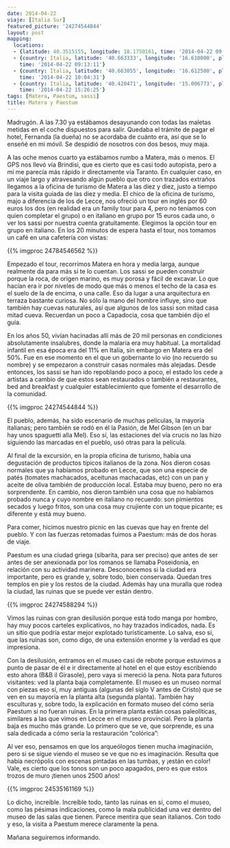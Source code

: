 ```yaml
---
date: 2014-04-22
viaje: [Italia Sur]
featured_picture: '24274544844'
layout: post
mapping:
  locations:
  - {latitude: 40.3515155, longitude: 18.1750161, time: '2014-04-22 09:00:00'}
  - {country: Italia, latitude: '40.663333', longitude: '16.610000', place: Matera,
    time: '2014-04-22 09:13:11'}
  - {country: Italia, latitude: '40.663055', longitude: '16.612500', place: Matera,
    time: '2014-04-22 10:04:31'}
  - {country: Italia, latitude: '40.420471', longitude: '15.006773', place: Capaccio,
    time: '2014-04-22 15:26:25'}
tags: [Matera, Paestum, sassi]
title: Matera y Paestum
---
```


Madrugón. A las 7.30 ya estábamos desayunando con todas las maletas metidas en el coche dispuestos para salir. Quedaba el trámite de pagar el hotel, Fernanda (la dueña) no se acordaba de cuánto era, así que se lo enseñé en mi móvil. Se despidió de nosotros con dos besos, muy maja.

A las oche menos cuarto ya estábamos rumbo a Matera, más o menos. El GPS nos llevó vía Brindisi, que es cierto que es casi todo autopista, pero a mí me parecía más rápido ir directamente vía Taranto. En cualquier caso, en un viaje largo y atravesando algún pueblo que otro con trazados extraños llegamos a la oficina de turismo de Matera a las diez y diez, justo a tiempo para la visita guiada de las diez y media. El chico de la oficina de turismo, majo a diferencia de los de Lecce, nos ofreció un tour en inglés por 60 euros los dos (en realidad era un family tour para 4, pero no teníamos con quien completar el grupo) o en italiano en grupo por 15 euros cada uno, o ver los sassi por nuestra cuenta gratuitamente. Elegimos la opción tour en grupo en italiano. En los 20 minutos de espera hasta el tour, nos tomamos un café en una cafetería con vistas:

{{% imgproc 24784546562 %}}

Empezado el tour, recorrimos Matera en hora y media larga, aunque realmente da para más si te lo cuentan. Los sassi se pueden construir porque la roca, de origen marino, es muy porosa y fácil de excavar. Lo que hacían era ir por niveles de modo que más o menos el techo de la casa es el suelo de la de encima, o una calle. Eso da lugar a una arquitectura en terraza bastante curiosa. No sólo la mano del hombre influye, sino que también hay cuevas naturales, así que algunos de los sassi son mitad casa mitad cueva. Recuerdan un poco a Capadocia, cosa que también dijo el guía.

En los años 50, vivían hacinadas allí más de 20 mil personas en condiciones absolutamente insalubres, donde la malaria era muy habitual. La mortalidad infantil en esa época era del 11% en Italia, sin embargo en Matera era del 50%. Fue en ese momento en el que un gobernante lo vio (no recuerdo su nombre) y se empezaron a construir casas normales más alejadas. Desde entonces, los sassi se han ido repoblando poco a poco, el estado los cede a artistas a cambio de que estos sean restaurados o también a restaurantes, bed and breakfast y cualquier establecimiento que fomente el desarrollo de la comunidad.

{{% imgproc 24274544844 %}}

El pueblo, además, ha sido escenario de muchas películas, la mayoría italianas; pero también se rodó en él la Pasión, de Mel Gibson (en un bar hay unos spaguetti alla Mel). Eso sí, las estaciones del vía crucis no las hizo siguiendo las marcadas en el pueblo, usó otras para la película.

Al final de la excursión, en la propia oficina de turismo, había una degustación de productos típicos italianos de la zona. Nos dieron cosas normales que ya habíamos probado en Lecce, que son una especie de patés (tomates machacados, aceitunas machacadas, etc) con un pan y aceite de oliva también de producción local. Estaba muy bueno, pero no era sorprendente. En cambio, nos dieron también una cosa que no habíamos probado nunca y cuyo nombre en italiano no recuerdo: son pimientos secados y luego fritos, son una cosa muy crujiente con un toque picante; es diferente y está muy bueno.

Para comer, hicimos nuestro picnic en las cuevas que hay en frente del pueblo. Y con las fuerzas retomadas fuimos a Paestum: más de dos horas de viaje.

Paestum es una ciudad griega (sibarita, para ser preciso) que antes de ser antes de ser anexionada por los romanos se llamaba Poseidonia, en relación con su actividad marinera. Desconocemos si la ciudad era importante, pero es grande y, sobre todo, bien conservada. Quedan tres templos en pie y los restos de la ciudad. Además hay una muralla que rodea la ciudad, las ruinas que se puede ver están dentro.

{{% imgproc 24274588294 %}}

Vimos las ruinas con gran desilusión porque está todo manga por hombro, hay muy pocos carteles explicativos, no hay trazados indicados, nada. Es un sitio que podría estar mejor explotado turísticamente. Lo salva, eso sí, que las ruinas son, como digo, de una extensión enorme y la verdad es que impresiona.

Con la desilusión, entramos en el museo casi de rebote porque estuvimos a punto de pasar de él e ir directamente al hotel en el que estoy escribiendo esto ahora (B&amp;B il Girasole), pero vaya si mereció la pena. Nota para futuros visitantes: ved la planta baja completamente. El museo es un museo normal con piezas eso sí, muy antiguas (algunas del siglo V antes de Cristo) que se ven en su mayoría en la planta alta (segunda planta). También hay esculturas y, sobre todo, la explicación en formato museo del cómo sería Paestum si no fueran ruinas. En la primera planta están cosas paleolíticas, similares a las que vimos en Lecce en el museo provincial. Pero la planta baja es mucho más grande. Lo primero que se ve, que sorprende, es una sala dedicada a cómo sería la restauración “colórica”:

Al ver eso, pensamos en que los arqueólogos tienen mucha imaginación, pero si se sigue viendo el museo se ve que no es imaginación. Resulta que había necrópolis con escenas pintadas en las tumbas, y ¡están en color! Vale, es cierto que los tonos son un poco apagados, pero es que estos trozos de muro ¡tienen unos 2500 años!

{{% imgproc 24535161169 %}}

Lo dicho, increíble. Increíble todo, tanto las ruinas en sí, como el museo, como las pésimas indicaciones, como la mala publicidad una vez dentro del museo de las salas que tienen. Parece mentira que sean italianos. Con todo y eso, la visita a Paestum merece claramente la pena.

Mañana seguiremos informando.

